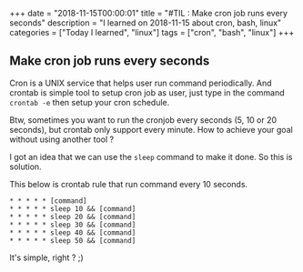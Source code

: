 +++
date = "2018-11-15T00:00:01"
title = "#TIL : Make cron job runs every seconds"
description = "I learned on 2018-11-15 about cron, bash, linux"
categories = ["Today I learned", "linux"]
tags = ["cron", "bash", "linux"]
+++



## Make cron job runs every seconds

Cron is a UNIX service that helps user run command periodically. And crontab is simple tool to setup cron job as user, just type in the command `crontab -e` then setup your cron schedule.

Btw, sometimes you want to run the cronjob every seconds (5, 10 or 20 seconds), but crontab only support every minute. How to achieve your goal without using another tool ?

I got an idea that we can use the `sleep` command to make it done. So this is solution.

This below is crontab rule that run command every 10 seconds.

```
* * * * * [command]
* * * * * sleep 10 && [command]
* * * * * sleep 20 && [command]
* * * * * sleep 30 && [command]
* * * * * sleep 40 && [command]
* * * * * sleep 50 && [command]
``` 

It's simple, right ? ;)
